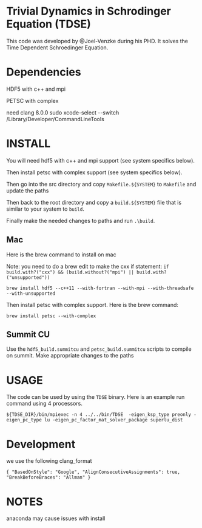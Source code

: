 # Trivial Dynamics in Schrodinger Equation (TDSE)

This code was developed by @Joel-Venzke during his PHD. It solves the Time Dependent Schroedinger Equation.

# Dependencies

HDF5 with c++ and mpi

PETSC with complex

need clang 8.0.0
sudo xcode-select --switch /Library/Developer/CommandLineTools

# INSTALL
You will need hdf5 with c++ and mpi support (see system specifics below). 

Then install petsc with complex support (see system specifics below).

Then go into the src directory and copy `Makefile.${SYSTEM}` to `Makefile` and update the paths

Then back to the root directory and copy a `build.${SYSTEM}` file that is similar to your system to `build`. 

Finally make the needed changes to paths and run `.\build`.

## Mac

Here is the brew command to install on mac 

Note: you need to do a brew edit to make the cxx if statement: `if build.with?("cxx") && (build.without?("mpi") || build.with?("unsupported"))`

`brew install hdf5 --c++11 --with-fortran --with-mpi --with-threadsafe --with-unsupported`

Then install petsc with complex support. Here is the brew command:

`brew install petsc --with-complex`

## Summit CU

Use the `hdf5_build.summitcu` and `petsc_build.summitcu` scripts to compile on summit. Make appropriate changes to the paths


# USAGE
The code can be used by using the `TDSE` binary. Here is an example run command using 4 processors.

`${TDSE_DIR}/bin/mpiexec -n 4 ../../bin/TDSE  -eigen_ksp_type preonly -eigen_pc_type lu -eigen_pc_factor_mat_solver_package superlu_dist`

# Development 

we use the following clang_format 

`{
    "BasedOnStyle": "Google",
    "AlignConsecutiveAssignments": true,
    "BreakBeforeBraces": "Allman"
}`

# NOTES
anaconda may cause issues with install
